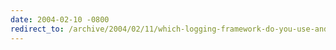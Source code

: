 ```yaml
---
date: 2004-02-10 -0800
redirect_to: /archive/2004/02/11/which-logging-framework-do-you-use-and-why.aspx/
---
```

